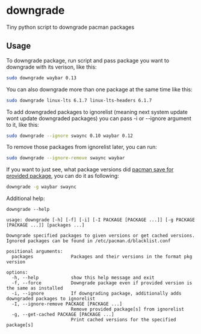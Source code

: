 # downgrade
Tiny python script to downgrade pacman packages 

## Usage
To downgrade package, run script and pass package you want to downgrade with its verison, like this:
```sh
sudo downgrade waybar 0.13
```

You can also downgrade more than one package at the same time like this:
```sh
sudo downgrade linux-lts 6.1.7 linux-lts-headers 6.1.7 
```

To add downgraded packages to ignorelist (meaning next system update wont update downgraded packages) you can pass -i or --ignore argument to it, like this:
```sh
sudo downgrade --ignore swaync 0.10 waybar 0.12 
```

To remove those packages from ignorelist later, you can run:
```sh
sudo downgrade --ignore-remove swaync waybar
```

If you want to just see, what package versions did [pacman save for provided package](https://wiki.archlinux.org/title/Pacman#Package_cache_directory), you can do it as following:
```sh
downgrade -g waybar swaync
```

Additional help:
```
downgrade --help

usage: downgrade [-h] [-f] [-i] [-I PACKAGE [PACKAGE ...]] [-g PACKAGE [PACKAGE ...]] [packages ...]

Downgrade specified packages to given versions or get cached versions. Ignored packages can be found in /etc/pacman.d/blacklist.conf

positional arguments:
  packages              Packages and their versions in the format pkg version

options:
  -h, --help            show this help message and exit
  -f, --force           Downgrade package even if provided version is the same as installed
  -i, --ignore          If downgrading package, additionally adds downgraded packages to ignorelist
  -I, --ignore-remove PACKAGE [PACKAGE ...]
                        Remove provided package[s] from ignorelist
  -g, --get-cached PACKAGE [PACKAGE ...]
                        Print cached versions for the specified package[s]
```

